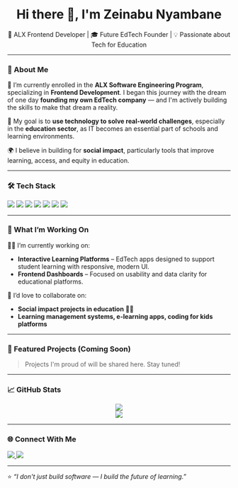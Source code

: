 <h1 align="center">Hi there 👋, I'm Zeinabu Nyambane</h1>

<p align="center">
  🚀 ALX Frontend Developer | 🎓 Future EdTech Founder | 💡 Passionate about Tech for Education
</p>

---

### 🧠 About Me

💬 I’m currently enrolled in the **ALX Software Engineering Program**, specializing in **Frontend Development**. I began this journey with the dream of one day **founding my own EdTech company** — and I'm actively building the skills to make that dream a reality.

🎯 My goal is to **use technology to solve real-world challenges**, especially in the **education sector**, as IT becomes an essential part of schools and learning environments.

🌍 I believe in building for **social impact**, particularly tools that improve learning, access, and equity in education.

---

### 🛠️ Tech Stack

<p align="left">
  <img src="https://img.shields.io/badge/HTML5-E34F26?style=flat&logo=html5&logoColor=white" />
  <img src="https://img.shields.io/badge/CSS3-1572B6?style=flat&logo=css3&logoColor=white" />
  <img src="https://img.shields.io/badge/JavaScript-F7DF1E?style=flat&logo=javascript&logoColor=black" />
  <img src="https://img.shields.io/badge/React-20232A?style=flat&logo=react&logoColor=61DAFB" />
  <img src="https://img.shields.io/badge/Tailwind_CSS-38B2AC?style=flat&logo=tailwind-css&logoColor=white" />
  <img src="https://img.shields.io/badge/Git-F05032?style=flat&logo=git&logoColor=white" />
  <img src="https://img.shields.io/badge/GitHub-181717?style=flat&logo=github&logoColor=white" />
</p>

---

### 🔭 What I’m Working On

👩‍💻 I’m currently working on:
- **Interactive Learning Platforms** – EdTech apps designed to support student learning with responsive, modern UI.
- **Frontend Dashboards** – Focused on usability and data clarity for educational platforms.

🔮 I’d love to collaborate on:
- **Social impact projects in education** 🧑‍🏫
- **Learning management systems, e-learning apps, coding for kids platforms**

---

### 📂 Featured Projects (Coming Soon)

> Projects I'm proud of will be shared here. Stay tuned!

---

### 📈 GitHub Stats

<p align="center">
  <img src="https://github-readme-stats.vercel.app/api?username=Zeinabu Nyambane&show_icons=true&theme=tokyonight" />
  <br/>
  <img src="https://github-readme-streak-stats.herokuapp.com/?user=Zeinabu Nyambane&theme=tokyonight" />
</p>

---

### 🌐 Connect With Me

<p align="left">
  <a href="https://www.linkedin.com/in/zeinabu-nyambane-8615a4246/" target="_blank">
    <img src="https://img.shields.io/badge/LinkedIn-0077B5?style=flat&logo=linkedin&logoColor=white" />
  </a>
  <a href="mailto:nyambanezeinabu1@gmail.com">
    <img src="https://img.shields.io/badge/Gmail-D14836?style=flat&logo=gmail&logoColor=white" />
  </a>
</p>

---

⭐️ _“I don't just build software — I build the future of learning.”_

